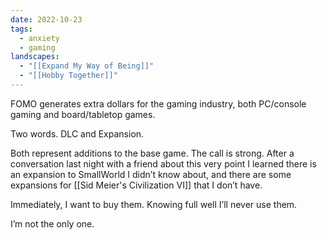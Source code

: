 ```yaml
---
date: 2022-10-23
tags:
  - anxiety
  - gaming
landscapes:
  - "[[Expand My Way of Being]]"
  - "[[Hobby Together]]"
---
```

FOMO generates extra dollars for the gaming industry, both PC/console gaming and board/tabletop games.

Two words. DLC and Expansion.

Both represent additions to the base game. The call is strong. After a conversation last night with a friend about this very point I learned there is an expansion to SmallWorld I didn’t know about, and there are some expansions for [[Sid Meier's Civilization VI]] that I don’t have.

Immediately, I want to buy them. Knowing full well I’ll never use them.

I’m not the only one.
